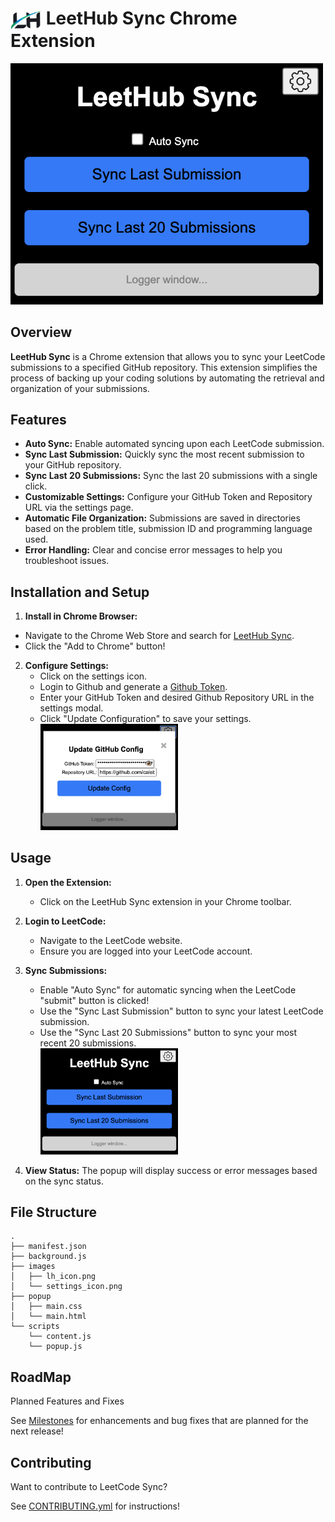 # <img src="images/lh_icon.png" alt="LeetHub Sync" width="50" style="vertical-align: middle;"/> LeetHub Sync Chrome Extension

<img src="images/main_GUI.png" alt="LeetHub Sync Main GUI" width="500"/>


## Overview

**LeetHub Sync** is a Chrome extension that allows you to sync your LeetCode submissions to a specified GitHub repository. This extension simplifies the process of backing up your coding solutions by automating the retrieval and organization of your submissions.

## Features

- **Auto Sync:** Enable automated syncing upon each LeetCode submission.
- **Sync Last Submission:** Quickly sync the most recent submission to your GitHub repository.
- **Sync Last 20 Submissions:** Sync the last 20 submissions with a single click.
- **Customizable Settings:** Configure your GitHub Token and Repository URL via the settings page.
- **Automatic File Organization:** Submissions are saved in directories based on the problem title, submission ID and programming language used.
- **Error Handling:** Clear and concise error messages to help you troubleshoot issues.

## Installation and Setup

1. **Install in Chrome Browser:**
- Navigate to the Chrome Web Store and search for [LeetHub Sync](https://chromewebstore.google.com/detail/leethub-sync/lgpbjdbepciblkallimlmjajfioghdde?hl=en-US&utm_source=ext_sidebar).
- Click the "Add to Chrome" button!
   

2. **Configure Settings:**
    - Click on the settings icon.
    - Login to Github and generate a [Github Token](https://github.com/settings/tokens).
    - Enter your GitHub Token and desired Github Repository URL in the settings modal.
    - Click "Update Configuration" to save your settings. <br><img src="images/settings_modal.png" alt="LeetHub Sync Settings Modal" width="220"/>

## Usage

1. **Open the Extension:**
    - Click on the LeetHub Sync extension in your Chrome toolbar.
   
3. **Login to LeetCode:**
    - Navigate to the LeetCode website.
    - Ensure you are logged into your LeetCode account.
      
4. **Sync Submissions:**
    - Enable "Auto Sync" for automatic syncing when the LeetCode "submit" button is clicked!
    - Use the "Sync Last Submission" button to sync your latest LeetCode submission.
    - Use the "Sync Last 20 Submissions" button to sync your most recent 20 submissions.
 <br><img src="images/main_GUI.png" alt="LeetHub Sync Main GUI" width="220"/>
      
5. **View Status:** The popup will display success or error messages based on the sync status.

## File Structure

```plaintext
.
├── manifest.json
├── background.js
├── images
│   ├── lh_icon.png
│   └── settings_icon.png
├── popup
│   ├── main.css
│   └── main.html
└── scripts
    └── content.js
    └── popup.js
```

## RoadMap
Planned Features and Fixes

See [Milestones](https://github.com/calebcsimmons/LeetHub_Sync/milestones) for enhancements and bug fixes that are planned for the next release!

## Contributing
Want to contribute to LeetCode Sync? 

See [CONTRIBUTING.yml](.github/CONTRIBUTING.yml) for instructions!